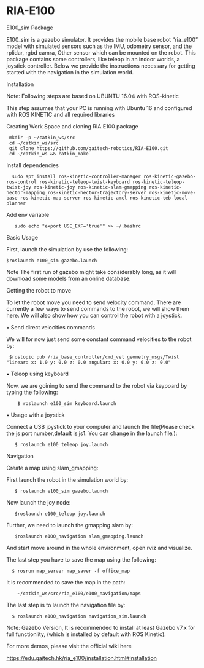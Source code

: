 # RIA-E100
E100_sim Package

E100_sim is a gazebo simulator. It provides the mobile base robot “ria_e100”  model  with simulated sensors such as the IMU, odometry sensor, and the rplidar, rgbd camra, Other sensor  which can be mounted on the robot.
This package contains some controllers, like teleop in an indoor worlds, a joystick controller. Below we provide the instructions necessary for getting started with the navigation in the simulation world. 


Installation

Note: Following steps are based on UBUNTU 16.04 with ROS-kinetic

This step assumes that your PC is running with Ubuntu 16 and configured with ROS KINETIC and all required libraries 

Creating Work Space and cloning RIA E100 package

     mkdir –p ~/catkin_ws/src
     cd ~/catkin_ws/src
     git clone https://github.com/gaitech-robotics/RIA-E100.git
     cd ~/catkin_ws && catkin_make

Install dependencies 

      sudo apt install ros-kinetic-controller-manager ros-kinetic-gazebo-ros-control ros-kinetic-teleop-twist-keyboard ros-kinetic-teleop-twist-joy ros-kinetic-joy ros-kinetic-slam-gmapping ros-kinetic-hector-mapping ros-kinetic-hector-trajectory-server ros-kinetic-move-base ros-kinetic-map-server ros-kinetic-amcl ros-kinetic-teb-local-planner

Add env variable

       sudo echo "export USE_EKF='true'" >> ~/.bashrc


Basic Usage

First, launch the simulation by use the following:

    $roslaunch e100_sim gazebo.launch 

Note The first run of gazebo might take considerably long, as it will download some models from an online database. 

Getting the robot to move

To let the robot move you need to send velocity command,  There are currently a few ways to send commands to the robot, we will show  them here. We will also show how you can control the robot with a joystick.

• Send direct velocities commands

We will for now just send some constant command velocities to the robot by:
   
     $rostopic pub /ria_base_controller/cmd_vel geometry_msgs/Twist "linear: x: 1.0 y: 0.0 z: 0.0 angular: x: 0.0 y: 0.0 z: 0.0"  



•  Teleop using keyboard

Now, we are goining to send the command to the robot via keypoard by typing the following:
        
        $ roslaunch e100_sim keyboard.launch 

• Usage with a joystick

Connect a USB joystick to your computer and launch the file(Please check the js port number,default is js1. You can change in the launch file.):

       $ roslaunch e100_teleop joy.launch 
        


Navigation

Create a map using slam_gmapping:

First launch the robot in the  simulation world by:

       $ roslaunch e100_sim gazebo.launch 

Now launch the joy node: 
             
       $roslaunch e100_teleop joy.launch

Further, we need to launch the gmapping slam by:

       $roslaunch e100_navigation slam_gmapping.launch

And start move around in the whole environment, open rviz and visualize.







The last step you have to save the map using the following:

      $ rosrun map_server map_saver -f office_map


It is recommended to save the map in the path: 

        ~/catkin_ws/src/ria_e100/e100_navigation/maps


The last step is to launch the navigation file by: 

      $ roslaunch e100_navigation navigation_sim.launch  






Note: Gazebo Version,
It is recommended to install at least Gazebo v7.x for full functionlity, (which is installed by default with ROS Kinetic). 

For more demos, please visit the official wiki here 

https://edu.gaitech.hk/ria_e100/installation.html#installation
